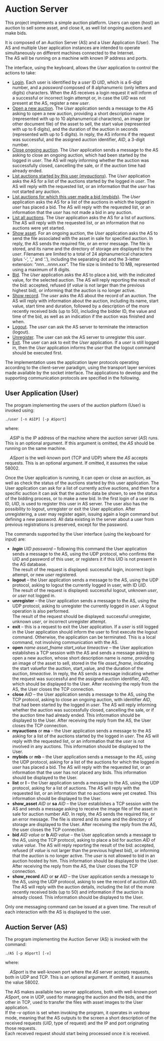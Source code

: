 # Auction Server

This project implements a simple auction platform. Users can open (host) an auction to sell some asset, and close it, as well list ongoing auctions and make bids.

It is composed of an Auction Server (AS) and a User Application (User). The AS and multiple User application instances are intended to operate simultaneously on different machines connected to the Internet.  \
The AS will be running on a machine with known IP address and ports.

The interface, using the keyboard, allows the _User_ application to control the actions to take:
- <u>Login</u>. Each user is identified by a _user_ ID _UID_, which is a 6-digit number, and a _password_ composed of 8 alphanumeric (only letters and digits) characters. When the
AS receives a login request it will inform of a successful or incorrect login attempt or, in case the _UID_ was not present at the AS, register a new _user_.
- <u>Open a new auction</u>. The _User_ application sends a message to the AS asking to open a new auction, providing a short description name (represented with up to 10 alphanumerical characters), an image (or other document file) of the asset to sell, the start value (represented with up to 6 digits), and the duration of the auction in seconds (represented with up to 5 digits). In reply, the AS informs if the request was successful, and the assigned auction identifier, _AID_, a 3-digit number.
- <u>Close ongoing auction</u>. The _User_ application sends a message to the AS asking to close an ongoing auction, which had been started by the logged in _user_. The AS will reply informing whether the auction was successfully closed, cancelling the sale, or if the auction time had already ended.
- <u>List auctions started by this user (_myauctions_)</u>. The _User_ application asks the AS for a list of the auctions started by the logged in _user_. The AS will reply with the requested list, or an information that the _user_ has not started any auction.
- <u>List auctions for which this user made a bid (_mybids_)</u>. The _User_ application asks the AS for a list of the auctions in which the logged in _user_ has placed a bid. The AS will
reply with the requested list, or an information that the _user_ has not made a bid in any auction.
- <u>List all auctions</u>. The _User_ application asks the AS for a list of auctions. The AS will reply with the requested list, or an information that no auctions were yet started.
- <u>Show asset</u>. For an ongoing auction, the _User_ application asks the AS to send the file associated with the asset in sale for specified auction. In reply, the AS sends the
required file, or an error message. The file is stored, and its name and the directory of storage are displayed to the _user_. Filenames are limited to a total of 24 alphanumerical characters (plus ‘-‘, ‘_’ and ‘.’), including the separating dot and the 3-letter extension: “_nnn…nnnn.xxx_”. The file size is limited to 10 MB, represented using a maximum of 8 digits.
- <u>Bid</u>. The _User_ application asks the AS to place a bid, with the indicated value, for the selected auction. The AS will reply reporting the result of the bid: accepted, refused (if _value_ is not larger than the previous highest bid), or informing that the auction is no longer active.
- <u>Show record</u>. The _user_ asks the AS about the record of an auction. The AS will reply with information about the auction, including its name, start value, start time and
duration, followed by a description of the more recently received bids (up to 50), including the bidder ID, the value and time of the bid, as well as an indication if the auction was finished and when.
- <u>Logout</u>. The _user_ can ask the AS server to terminate the interaction (logout).
- <u>Unregister</u>. The user can ask the AS server to unregister this _user_.
- <u>Exit</u>. The user can ask to exit the _User_ application. If a _user_ is still logged in, then the _User_ application informs the _user_ that the logout command should be executed
first.

The implementation uses the application layer protocols operating according to the client-server paradigm, using the transport layer services made available by the socket interface. The applications to develop and the supporting communication protocols are specified in the following.

## User Application (User)
The program implementing the users of the auction platform (User) is invoked using:

```./user [-n ASIP] [-p ASport]```

where:

&nbsp;&nbsp;&nbsp;&nbsp;_ASIP_ is the IP address of the machine where the auction server (_AS_) runs. This is an optional argument. If this argument is omitted, the _AS_ should be running on the same machine.

&nbsp;&nbsp;&nbsp;&nbsp;_ASport_ is the well-known port (TCP and UDP) where the _AS_ accepts requests. This is an optional argument. If omitted, it assumes the value 58002.

Once the User application is running, it can open or close an auction, as well as check the status of the auctions started by this user application. The User application can ask for a list of currently active auctions, and then for a specific auction it can ask that the auction data be shown, to see the status of the bidding process, or to make a new bid. In the first login of a user its ID, _UID_, is used to register this user in AS server. The user also has the possibility to logout, unregister or exit the User application. After unregistering, a user may register again, issuing again a login command but defining a new password. All data existing in the server about a user from previous registrations is preserved, except for the password. 

The commands supported by the User interface (using the keyboard for input) are:

- _**login** UID password_ – following this command the User application sends a message to the AS, using the UDP protocol, who confirms the UID and password of this user, or registers it if this UID is not present in the AS database.  \
The result of the request is displayed: successful login, incorrect login
attempt, or new _user_ registered.
- **logout** – the User application sends a message to the AS, using the UDP protocol, asking to logout the currently logged in user, with ID _UID_.  \
The result of the request is displayed: successful logout, unknown _user_, or _user_ not logged in.
- **unregister** – the _User_ application sends a message to the AS, using the UDP protocol, asking to unregister the currently logged in _user_. A logout operation is also performed.  \
The result of the request should be displayed: successful unregister, unknown _user_, or incorrect unregister attempt.
- **exit** – this is a request to exit the User application. If a _user_ is still logged in the User application should inform the user to first execute the logout command. Otherwise, the application can be terminated. This is a local command, not
involving communication with the AS.
- **open** _name asset_fname start_value timeactive_ – the User
application establishes a TCP session with the AS and sends a message asking to open a new auction, whose short description name is _name_, providing an image of the asset to sell, stored in the file *asset_fname*, indicating the start valuefor the auction, start_value, and the duration of the auction, _timeactive_. In reply, the AS sends a message indicating whether the request was successful and the assigned auction identifier, _AID_, which should be displayed to the User.
After receiving the reply from the AS, the User closes the TCP connection.
- **close** _AID_ – the User application sends a message to the AS, using the TCP protocol, asking to close an ongoing auction, with identifier _AID_, that had been started by the logged in _user_. The AS will reply informing whether the auction was successfully closed, cancelling the sale, or if the auction time had already ended. This information should be displayed to the User. After receiving the reply from the AS, the User closes the TCP connection.
- **myauctions** or **ma** – the User application sends a message to the AS asking for a list of the auctions started by the logged in _user_. The AS will reply with the requested list, or an information that the _user_ is not involved in any auctions. This information should be displayed to the User.
- **mybids** or **mb** – the User application sends a message to the AS, using the UDP protocol, asking for a list of the auctions for which the logged in _user_ has placed a bid. The AS will reply with the requested list, or an information that the user has not placed any bids. This information should be displayed to the User.
- **list** or **l** – the User application sends a message to the AS, using the UDP protocol, asking for a list of auctions. The AS will reply with the requested list, or an information that no auctions were yet created. This information should be displayed to the User.
- **show_asset** _AID_ or **sa** _AID_ – the User establishes a TCP session with the AS and sends a message asking to receive the image file of the asset in sale for auction number _AID_.
In reply, the AS sends the required file, or an error message. The file is stored and its name and the directory of storage are displayed to the User. After receiving the reply from the AS, the user closes the TCP connection.
- **bid** _AID_ _value_ or **b** _AID_ _value_ – the User application sends a message to the AS, using the TCP protocol, asking to place a bid for auction _AID_ of value _value_. The AS will reply reporting the result of the bid: accepted, refused (if _value_ is not larger than the previous highest bid), or informing that the auction is no longer active. The _user_ is not allowed to bid in an auction hosted by him. This information should be displayed to the User. After receiving the reply from the AS, the User closes the TCP connection.
- **show_record** _AID_ or **sr** _AID_ – the User application sends a message to the AS, using the UDP protocol, asking to see the record of auction _AID_. The AS will reply with the auction details, including the list of the more recently received bids (up to 50) and information if the auction is already closed. This
information should be displayed to the User.

Only one messaging command can be issued at a given time.
The result of each interaction with the AS is displayed to the user.

## Auction Server (AS)
The program implementing the Auction Server (AS) is invoked with the command:

```./AS [-p ASport] [-v]```

where:

&nbsp;&nbsp;&nbsp;&nbsp;_ASport_ is the well-known port where the _AS_ server accepts requests, both in UDP and TCP. This is an optional argument. If omitted, it assumes the value 58002.

The AS makes available two server applications, both with well-known port _ASport_, one in UDP, used for managing the auction and the bids, and the other in TCP, used to transfer the files with asset images to the User application.  \
If the _–v_ option is set when invoking the program, it operates in _verbose_ mode, meaning that the AS outputs to the screen a short description of the received requests (_UID_, type
of request) and the IP and port originating those requests.  \
Each received request should start being processed once it is received.
